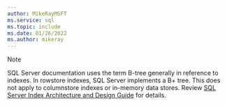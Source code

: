 ```yaml
---
author: MikeRayMSFT
ms.service: sql
ms.topic: include
ms.date: 01/26/2022
ms.author: mikeray
---
```


> [!NOTE]
> SQL Server documentation uses the term B-tree generally in reference to indexes. In rowstore indexes, SQL Server implements a B+ tree. This does not apply to columnstore indexes or in-memory data stores. Review [SQL Server Index Architecture and Design Guide](../relational-databases/sql-server-index-design-guide.md) for details.